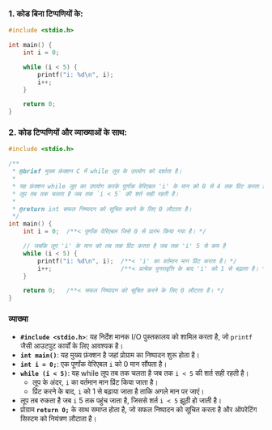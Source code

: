 ### **1. कोड बिना टिप्पणियों के:**
```c
#include <stdio.h>

int main() {
    int i = 0;

    while (i < 5) {
        printf("i: %d\n", i);
        i++;
    }

    return 0;
}
```

### **2. कोड टिप्पणियों और व्याख्याओं के साथ:**
```c
#include <stdio.h>

/**
 * @brief मुख्य फ़ंक्शन C में while लूप के उपयोग को दर्शाता है।
 * 
 * यह फ़ंक्शन while लूप का उपयोग करके पूर्णांक वेरिएबल 'i' के मान को 0 से 4 तक प्रिंट करता है।
 * लूप तब तक चलता है जब तक `i < 5` की शर्त सही रहती है।
 * 
 * @return int सफल निष्पादन को सूचित करने के लिए 0 लौटाता है।
 */
int main() {
    int i = 0;  /**< पूर्णांक वेरिएबल जिसे 0 से प्रारंभ किया गया है। */

    // जबकि लूप 'i' के मान को तब तक प्रिंट करता है जब तक 'i' 5 से कम है
    while (i < 5) {
        printf("i: %d\n", i);  /**< 'i' का वर्तमान मान प्रिंट करता है। */
        i++;                   /**< प्रत्येक पुनरावृत्ति के बाद 'i' को 1 से बढ़ाता है। */
    }

    return 0;   /**< सफल निष्पादन को सूचित करने के लिए 0 लौटाता है। */
}
```

### व्याख्या

- **`#include <stdio.h>`**: यह निर्देश मानक I/O पुस्तकालय को शामिल करता है, जो `printf` जैसी आउटपुट कार्यों के लिए आवश्यक है।
- **`int main()`**: यह मुख्य फ़ंक्शन है जहां प्रोग्राम का निष्पादन शुरू होता है।
- **`int i = 0;`**: एक पूर्णांक वेरिएबल `i` को 0 मान सौंपता है।
- **`while (i < 5)`**: यह while लूप तब तक चलता है जब तक `i < 5` की शर्त सही रहती है।
  - लूप के अंदर, `i` का वर्तमान मान प्रिंट किया जाता है।
  - प्रिंट करने के बाद, `i` को 1 से बढ़ाया जाता है ताकि अगले मान पर जाएं।
- लूप तब रुकता है जब `i` 5 तक पहुंच जाता है, जिससे शर्त `i < 5` झूठी हो जाती है।
- प्रोग्राम **`return 0;`** के साथ समाप्त होता है, जो सफल निष्पादन को सूचित करता है और ऑपरेटिंग सिस्टम को नियंत्रण लौटाता है।
